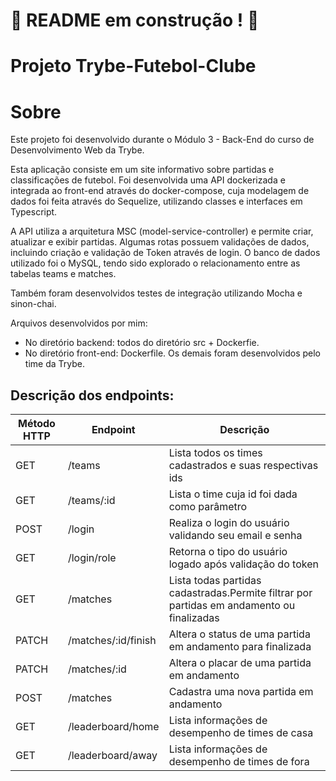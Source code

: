 # :construction: README em construção ! :construction:

# Projeto Trybe-Futebol-Clube

# Sobre
Este projeto foi desenvolvido durante o Módulo 3 - Back-End do curso de Desenvolvimento Web da Trybe.

Esta aplicação consiste em um site informativo sobre partidas e classificações de futebol. Foi desenvolvida uma API dockerizada e integrada ao front-end através do docker-compose, cuja modelagem de dados foi feita através do Sequelize, utilizando classes e interfaces em Typescript.

A API utiliza a arquitetura MSC (model-service-controller) e permite criar, atualizar e exibir partidas. Algumas rotas possuem validações de dados, incluindo criação e validação de Token através de login. O banco de dados utilizado foi o MySQL, tendo sido explorado o relacionamento entre as tabelas teams e matches.

Também foram desenvolvidos testes de integração utilizando Mocha e sinon-chai.

Arquivos desenvolvidos por mim:
- No diretório backend: todos do diretório src + Dockerfie.
- No diretório front-end: Dockerfile.
Os demais foram desenvolvidos pelo time da Trybe.

## Descrição dos endpoints:
<table>
  <thead>
    <tr>
      <th>Método HTTP</th>
      <th>Endpoint</th>
      <th>Descrição</th>
    </tr>
  </thead>
  <tbody>
    <tr>
      <td>GET</td>
      <td>/teams</td>
      <td>Lista todos os times cadastrados e suas respectivas ids</td>
    </tr>
    <tr>
      <td>GET</td>
      <td>/teams/:id</td>
      <td>Lista o time cuja id foi dada como parâmetro</td>
    </tr>
    <tr>
      <td>POST</td>
      <td>/login</td>
      <td>Realiza o login do usuário validando seu email e senha</td>
    </tr>
      <td>GET</td>
      <td>/login/role</td>
      <td>Retorna o tipo do usuário logado após validação do token</td>
    </tr>
    <tr>
      <td>GET</td>
      <td>/matches</td>
      <td>Lista todas partidas cadastradas.Permite filtrar por partidas em andamento ou finalizadas</td>
    </tr>
    <tr>
      <td>PATCH</td>
      <td>/matches/:id/finish</td>
      <td>Altera o status de uma partida em andamento para finalizada</td>
    </tr>
    <tr>
      <td>PATCH</td>
      <td>/matches/:id</td>
      <td>Altera o placar de uma partida em andamento</td>
    </tr>
    <tr>
      <td>POST</td>
      <td>/matches</td>
      <td>Cadastra uma nova partida em andamento</td>
    </tr>
    </tr>
      <td>GET</td>
      <td>/leaderboard/home</td>
      <td>Lista informações de desempenho de times de casa</td>
    </tr>
    </tr>
      <td>GET</td>
      <td>/leaderboard/away</td>
      <td>Lista informações de desempenho de times de fora</td>
    </tr>
  </tbody>
</table>
